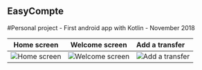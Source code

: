 ## EasyCompte
#Personal project - First android app with Kotlin - November 2018


Home screen                |            Welcome screen |  Add a transfer
:-------------------------:|:-------------------------:|:------------------------------------
![Home screen](https://user-images.githubusercontent.com/57148928/71840303-5a4a6a80-30bd-11ea-8183-f21a2c92a070.jpg)  |  ![Welcome screen](https://user-images.githubusercontent.com/57148928/71840283-4ef73f00-30bd-11ea-9996-7273433364d4.jpg) | ![Add a transfer](https://user-images.githubusercontent.com/57148928/71840246-34bd6100-30bd-11ea-92e3-251aee2c63a1.jpg)
